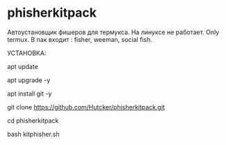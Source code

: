 # phisherkitpack
Автоустановщик фишеров для термукса. На линуксе не работает. Only termux. В пак входит : fisher, weeman, social fish. 

УСТАНОВКА:

apt update

apt upgrade -y

apt install git -y

git clone https://github.com/Hutcker/phisherkitpack.git

cd phisherkitpack

bash kitphisher.sh

